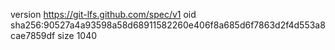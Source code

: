 version https://git-lfs.github.com/spec/v1
oid sha256:90527a4a93598a58d68911582260e406f8a685d6f7863d2f4d553a8cae7859df
size 1040
